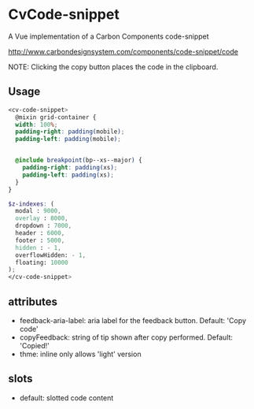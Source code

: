 # CvCode-snippet

A Vue implementation of a Carbon Components code-snippet

http://www.carbondesignsystem.com/components/code-snippet/code

NOTE: Clicking the copy button places the code in the clipboard.

## Usage

```scss
<cv-code-snippet>
  @mixin grid-container {
  width: 100%;
  padding-right: padding(mobile);
  padding-left: padding(mobile);


  @include breakpoint(bp--xs--major) {
    padding-right: padding(xs);
    padding-left: padding(xs);
  }
}

$z-indexes: (
  modal : 9000,
  overlay : 8000,
  dropdown : 7000,
  header : 6000,
  footer : 5000,
  hidden : - 1,
  overflowHidden: - 1,
  floating: 10000
);
</cv-code-snippet>
```

## attributes

- feedback-aria-label: aria label for the feedback button. Default: 'Copy code'
- copyFeedback: string of tip shown after copy performed. Default: 'Copied!'
- thme: inline only allows 'light' version

## slots

- default: slotted code content
